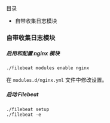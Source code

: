 目录

- 自带收集日志模块

### 自带收集日志模块

##### 启用和配置 nginx 模块

```
./filebeat modules enable nginx
```

在 `modules.d/nginx.yml` 文件中修改设置。

##### 启动 Filebeat

```
./filebeat setup
./filebeat -e
```